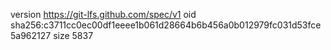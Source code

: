 version https://git-lfs.github.com/spec/v1
oid sha256:c3711cc0ec00df1eeee1b061d28664b6b456a0b012979fc031d53fce5a962127
size 5837
